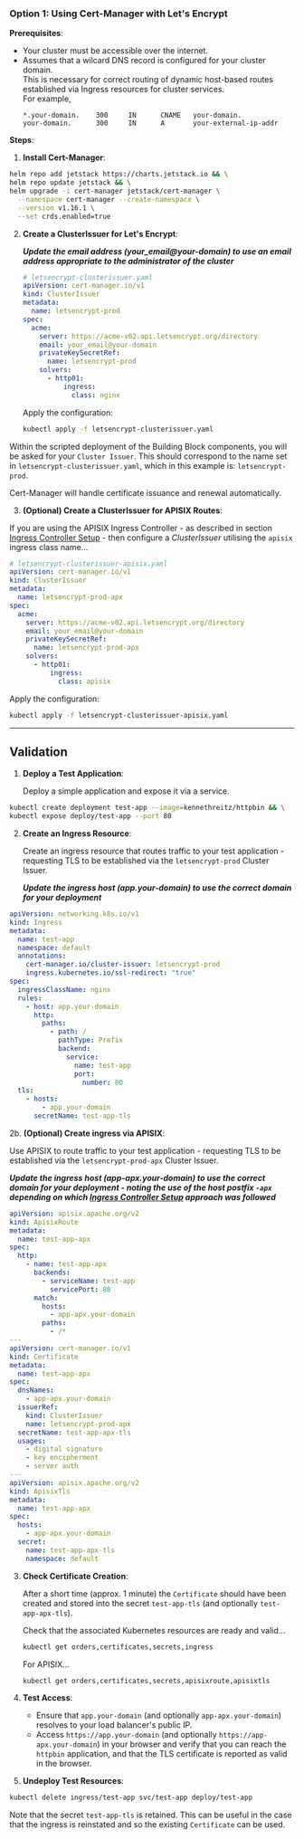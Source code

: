 
### Option 1: Using Cert-Manager with Let's Encrypt

**Prerequisites**:

- Your cluster must be accessible over the internet.
- Assumes that a wilcard DNS record is configured for your cluster domain.<br>
  This is necessary for correct routing of dynamic host-based routes established via Ingress resources for cluster services.<br>
  For example,<br>
  ```
  *.your-domain.    300     IN      CNAME   your-domain.
  your-domain.      300     IN      A       your-external-ip-addr
  ```

**Steps**:

1. **Install Cert-Manager**:

```bash
helm repo add jetstack https://charts.jetstack.io && \
helm repo update jetstack && \
helm upgrade -i cert-manager jetstack/cert-manager \
  --namespace cert-manager --create-namespace \
  --version v1.16.1 \
  --set crds.enabled=true
```

2. **Create a ClusterIssuer for Let's Encrypt**:

   **_Update the email address (your_email@your-domain) to use an email address appropriate to the administrator of the cluster_**

   ```yaml
   # letsencrypt-clusterissuer.yaml
   apiVersion: cert-manager.io/v1
   kind: ClusterIssuer
   metadata:
     name: letsencrypt-prod
   spec:
     acme:
       server: https://acme-v02.api.letsencrypt.org/directory
       email: your_email@your-domain
       privateKeySecretRef:
         name: letsencrypt-prod
       solvers:
         - http01:
             ingress:
               class: nginx
   ```

   Apply the configuration:

   ```bash
   kubectl apply -f letsencrypt-clusterissuer.yaml
   ```


Within the scripted deployment of the Building Block components, you will be asked for your `Cluster Issuer`. This should correspond to the name set in `letsencrypt-clusterissuer.yaml`, which in this example is: `letsencrypt-prod`. 

Cert-Manager will handle certificate issuance and renewal automatically.

3. **(Optional) Create a ClusterIssuer for APISIX Routes**:

If you are using the APISIX Ingress Controller - as described in section [Ingress Controller Setup](../ingress-controller.md#apisix-ingress-controller) - then configure a _ClusterIssuer_ utilising the `apisix` ingress class name...

   ```yaml
   # letsencrypt-clusterissuer-apisix.yaml
   apiVersion: cert-manager.io/v1
   kind: ClusterIssuer
   metadata:
     name: letsencrypt-prod-apx
   spec:
     acme:
       server: https://acme-v02.api.letsencrypt.org/directory
       email: your_email@your-domain
       privateKeySecretRef:
         name: letsencrypt-prod-apx
       solvers:
         - http01:
             ingress:
               class: apisix
   ```

   Apply the configuration:

   ```bash
   kubectl apply -f letsencrypt-clusterissuer-apisix.yaml
   ```

---

## Validation

1. **Deploy a Test Application**:

   Deploy a simple application and expose it via a service.

```bash
kubectl create deployment test-app --image=kennethreitz/httpbin && \
kubectl expose deploy/test-app --port 80
```

2. **Create an Ingress Resource**:

   Create an ingress resource that routes traffic to your test application - requesting TLS to be established via the `letsencrypt-prod` Cluster Issuer.

   **_Update the ingress host (app.your-domain) to use the correct domain for your deployment_**

```yaml
apiVersion: networking.k8s.io/v1
kind: Ingress
metadata:
  name: test-app
  namespace: default
  annotations:
    cert-manager.io/cluster-issuer: letsencrypt-prod
    ingress.kubernetes.io/ssl-redirect: "true"
spec:
  ingressClassName: nginx
  rules:
    - host: app.your-domain
      http:
        paths:
          - path: /
            pathType: Prefix
            backend:
              service:
                name: test-app
                port:
                  number: 80
  tls:
    - hosts:
        - app.your-domain
      secretName: test-app-tls
```

2b. **(Optional) Create ingress via APISIX**:

   Use APISIX to route traffic to your test application - requesting TLS to be established via the `letsencrypt-prod-apx` Cluster Issuer.

   **_Update the ingress host (app-apx.your-domain) to use the correct domain for your deployment - noting the use of the host postfix `-apx` depending on which [Ingress Controller Setup](../ingress-controller.md#provisioning-approaches) approach was followed_**

```yaml
apiVersion: apisix.apache.org/v2
kind: ApisixRoute
metadata:
  name: test-app-apx
spec:
  http:
    - name: test-app-apx
      backends:
        - serviceName: test-app
          servicePort: 80
      match:
        hosts:
          - app-apx.your-domain
        paths:
          - /*
---
apiVersion: cert-manager.io/v1
kind: Certificate
metadata:
  name: test-app-apx
spec:
  dnsNames:
    - app-apx.your-domain
  issuerRef:
    kind: ClusterIssuer
    name: letsencrypt-prod-apx
  secretName: test-app-apx-tls
  usages:
    - digital signature
    - key encipherment
    - server auth
---
apiVersion: apisix.apache.org/v2
kind: ApisixTls
metadata:
  name: test-app-apx
spec:
  hosts:
    - app-apx.your-domain
  secret:
    name: test-app-apx-tls
    namespace: default
```

3. **Check Certificate Creation**:

   After a short time (approx. 1 minute) the `Certificate` should have been created and stored into the secret `test-app-tls` (and optionally `test-app-apx-tls`).

   Check that the associated Kubernetes resources are ready and valid...
   ```bash
   kubectl get orders,certificates,secrets,ingress
   ```

   For APISIX...
   ```bash
   kubectl get orders,certificates,secrets,apisixroute,apisixtls
   ```

4. **Test Access**:

   - Ensure that `app.your-domain` (and optionally `app-apx.your-domain`) resolves to your load balancer's public IP.
   - Access `https://app.your-domain` (and optionally `https://app-apx.your-domain`) in your browser and verify that you can reach the `httpbin` application, and that the TLS certificate is reported as valid in the browser.

5. **Undeploy Test Resources**:

```bash
kubectl delete ingress/test-app svc/test-app deploy/test-app
```

Note that the secret `test-app-tls` is retained. This can be useful in the case that the ingress is reinstated and so the existing `Certificate` can be used.
